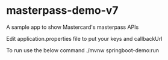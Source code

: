 # masterpass-demo-v7
A sample app to show Mastercard's masterpass APIs

Edit application.properties file to put your keys and callbackUrl

To run use the below command
./mvnw springboot-demo:run
